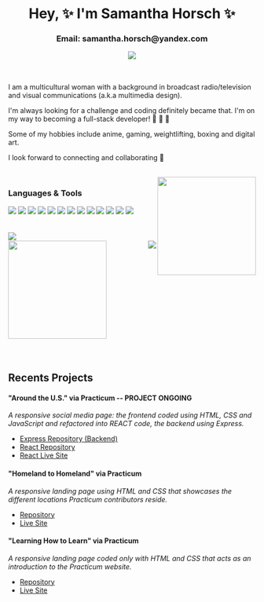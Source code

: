 <div id="header" align="center"> 
  <h1> Hey, ✨ I'm Samantha Horsch ✨ </> <br/>
  <h3>Email: samantha.horsch@yandex.com</h3>
  <a href="https://www.linkedin.com/in/samantha-horsch">
    <img src="https://img.shields.io/badge/LinkedIn-0077B5?style=for-the-badge&logo=linkedin&logoColor=white">
</a>
</div>
 
 <br />
 <br />


I am a multicultural woman with a background in broadcast radio/television and visual communications (a.k.a multimedia design).

I'm always looking for a challenge and coding definitely became that. I'm on my way to becoming a full-stack developer! 👏 👏 👏
  
Some of my hobbies include anime, gaming, weightlifting, boxing and digital art.

I look forward to connecting and collaborating 🤗

  <br />
  
<img width="200" align="right" src="https://media.giphy.com/media/HwBlFQZFcAoUcPHZdX/giphy.gif"/>


<div id="languages" align="start">
<h3>Languages & Tools</h3>
  <div>
    <img src="https://img.shields.io/badge/html5-%23E34F26.svg?style=for-the-badge&logo=html5&logoColor=white" />
  <img src="https://img.shields.io/badge/JavaScript-323330?style=for-the-badge&logo=javascript&logoColor=F7DF1E" />
  <img src="https://img.shields.io/badge/CSS3-1572B6?style=for-the-badge&logo=css3&logoColor=white" />
  <img src="https://img.shields.io/badge/eslint-3A33D1?style=for-the-badge&logo=eslint&logoColor=white" />
   <img src="https://img.shields.io/badge/prettier-1A2C34?style=for-the-badge&logo=prettier&logoColor=F7BA3E" />
    <img src="https://img.shields.io/badge/MongoDB-%234ea94b.svg?style=for-the-badge&logo=mongodb&logoColor=white" />
    <img src="https://img.shields.io/badge/figma-%23F24E1E.svg?style=for-the-badge&logo=figma&logoColor=white" />
    <img src="https://img.shields.io/badge/express.js-%23404d59.svg?style=for-the-badge&logo=express&logoColor=%2361DAFB" />
    <img src="https://img.shields.io/badge/node.js-6DA55F?style=for-the-badge&logo=node.js&logoColor=white" />
    <img src="https://img.shields.io/badge/react-%2320232a.svg?style=for-the-badge&logo=react&logoColor=%2361DAFB" />
    <img src="https://img.shields.io/badge/Visual%20Studio%20Code-0078d7.svg?style=for-the-badge&logo=visual-studio-code&logoColor=white" />
    <img src="https://img.shields.io/badge/Postman-FF6C37?style=for-the-badge&logo=postman&logoColor=white" />
    <img src="https://img.shields.io/badge/Adobe%20Creative%20Cloud-DA1F26?style=for-the-badge&logo=Adobe%20Creative%20Cloud&logoColor=white" />
  </div>
</div>

<br />
<br />
  
<div id="charts">
  <img align="left" src="https://github-readme-stats.vercel.app/api/top-langs/?username=Samm96&layout=compact&theme=codeSTACKr" />
  <br/>
  <img align="right" src="https://github-readme-stats.vercel.app/api?username=Samm96&theme=codeSTACKr"/>
   <img align="left" width="200" src="https://media.giphy.com/media/juua9i2c2fA0AIp2iq/giphy.gif" />
  </div>
  
<br />
<br />
<br />
<br />
<br />
<br />
<br />
<br />
<br />
<br />
<br />
<br />
<br />
<br />
  

## Recents Projects
#### "Around the U.S."  via Practicum  -- PROJECT ONGOING
_A responsive social media page: the frontend coded using HTML, CSS and JavaScript and refactored into REACT code, the backend using Express._
* <a href="https://github.com/Samm96/around-express.git">Express Repository (Backend)</a> <br/>
* <a href="https://github.com/Samm96/around-react/tree/main/around-react">React Repository</a>
* <a href="https://samm96.github.io/around-react/">React Live Site</a>
  </div>


#### "Homeland to Homeland" via Practicum
_A responsive landing page using HTML and CSS that showcases the different locations Practicum contributors reside._
* <a href="https://github.com/Samm96/web_project_3.git">Repository</a>
* <a href="https://samm96.github.io/web_project_3/">Live Site</a>

#### "Learning How to Learn" via Practicum
_A responsive landing page coded only with HTML and CSS that acts as an introduction to the Practicum website._
* <a href="https://github.com/Samm96/web_project_1.git">Repository</a>
* <a href="https://samm96.github.io/web_project_1/">Live Site</a>

